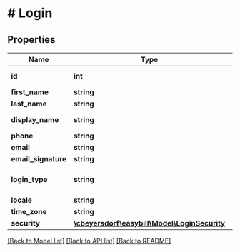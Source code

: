 # # Login

## Properties

Name | Type | Description | Notes
------------ | ------------- | ------------- | -------------
**id** | **int** |  | [optional] [readonly]
**first_name** | **string** |  | [optional]
**last_name** | **string** |  | [optional]
**display_name** | **string** |  | [optional] [readonly]
**phone** | **string** |  | [optional]
**email** | **string** |  | [optional]
**email_signature** | **string** |  | [optional]
**login_type** | **string** |  | [optional] [default to 'ASSISTANT']
**locale** | **string** |  | [optional]
**time_zone** | **string** |  | [optional]
**security** | [**\cbeyersdorf\easybill\Model\LoginSecurity**](LoginSecurity.md) |  | [optional]

[[Back to Model list]](../../README.md#models) [[Back to API list]](../../README.md#endpoints) [[Back to README]](../../README.md)
